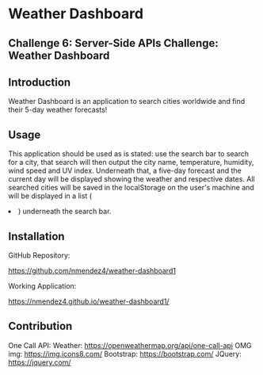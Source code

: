 # Weather Dashboard

## Challenge 6: Server-Side APIs Challenge: Weather Dashboard

## Introduction

Weather Dashboard is an application to search  cities worldwide and find their 5-day weather forecasts!

## Usage

This application should be used as is stated: use the search bar to search for a city, that search will then output the city name, temperature, humidity, wind speed and UV index. Underneath that, a five-day forecast and the current day will be displayed showing the weather and respective dates. All searched cities will be saved in the localStorage on the user's machine and will be displayed in a list (<li>) underneath the search bar.

## Installation

GitHub Repository:

https://github.com/nmendez4/weather-dashboard1

Working Application:

https://nmendez4.github.io/weather-dashboard1/

## Contribution

One Call API: Weather: https://openweathermap.org/api/one-call-api
OMG img: https://img.icons8.com/
Bootstrap: https://bootstrap.com/
JQuery: https://jquery.com/
